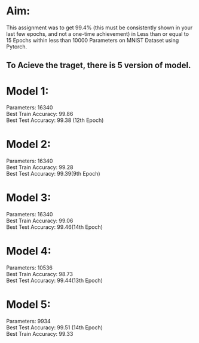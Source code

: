 # Aim: 
This assignment was to get 99.4% (this must be consistently shown in your last few epochs, and not a one-time achievement)
in Less than or equal to 15 Epochs within less than 10000 Parameters on MNIST Dataset using Pytorch.


## To Acieve the traget, there is 5 version of model.

# Model 1:
Parameters: 16340 </br>
Best Train Accuracy: 99.86</br>
Best Test Accuracy: 99.38 (12th Epoch) </br>

# Model 2:
Parameters: 16340</br>
Best Train Accuracy: 99.28</br>
Best Test Accuracy: 99.39(9th Epoch)</br>

# Model 3:
Parameters: 16340</br>
Best Train Accuracy: 99.06</br>
Best Test Accuracy: 99.46(14th Epoch)</br>

# Model 4:
Parameters: 10536</br>
Best Train Accuracy: 98.73</br>
Best Test Accuracy: 99.44(13th Epoch)</br>

# Model 5:
Parameters: 9934</br>
Best Test Accuracy: 99.51 (14th Epoch)</br>
Best Train Accuracy: 99.33</br>
